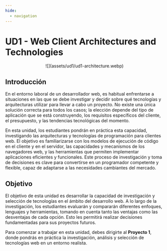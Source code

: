 ```yaml
---
hide:
  - navigation
---
```


# UD1 - Web Client Architectures and Technologies

<center>
![](assets/ud1/ud1-architecture.webp)
</center>


## Introducción

En el entorno laboral de un desarrollador web, es habitual enfrentarse a situaciones en las que se debe investigar y decidir sobre qué tecnologías y arquitecturas utilizar para llevar a cabo un proyecto. No existe una única solución correcta para todos los casos; la elección depende del tipo de aplicación que se está construyendo, los requisitos específicos del cliente, el presupuesto, y las tendencias tecnológicas del momento. 

En esta unidad, los estudiantes pondrán en práctica esta capacidad, investigando las arquitecturas y tecnologías de programación para clientes web. El objetivo es familiarizarse con los modelos de ejecución de código en el cliente y en el servidor, las capacidades y mecanismos de los navegadores web, y las herramientas que permiten implementar aplicaciones eficientes y funcionales. Este proceso de investigación y toma de decisiones es clave para convertirse en un programador competente y flexible, capaz de adaptarse a las necesidades cambiantes del mercado.

## Objetivo

El objetivo de esta unidad es desarrollar la capacidad de investigación y selección de tecnologías en el ámbito del desarrollo web. A lo largo de la investigación, los estudiantes evaluarán y compararán diferentes enfoques, lenguajes y herramientas, tomando en cuenta tanto las ventajas como las desventajas de cada opción. Esto les permitirá realizar decisiones fundamentadas para sus proyectos futuros.


Para comenzar a trabajar en esta unidad, debes dirigirte al **Proyecto 1**, donde pondrás en práctica la investigación, análisis y selección de tecnologías web en un entorno realista.